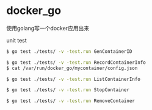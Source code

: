 # docker_go
使用golang写一个docker应用出来

unit test
```sh
$ go test ./tests/ -v -test.run GenContainerID

$ go test ./tests/ -v -test.run RecordContainerInfo
$ cat /var/run/docker_go/mycontainer/config.json

$ go test ./tests/ -v -test.run ListContainerInfo

$ go test ./tests/ -v -test.run StopContainer

$ go test ./tests/ -v -test.run RemoveContainer

```

